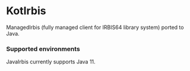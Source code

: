 # KotIrbis

ManagedIrbis (fully managed client for IRBIS64 library system) ported to Java.

### Supported environments

JavaIrbis currently supports Java 11.
